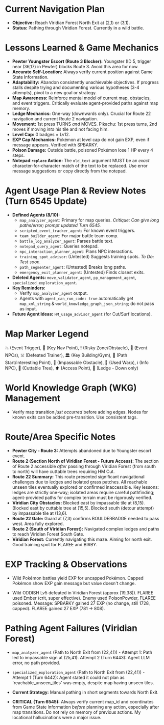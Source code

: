 # Current Navigation Plan
*   **Objective:** Reach Viridian Forest North Exit at (2,1) or (3,1).
*   **Status:** Pathing through Viridian Forest. Currently in a wild battle.

# Lessons Learned & Game Mechanics
*   **Pewter Youngster Escort (Route 3 Blocker):** Youngster (ID 5, trigger near (36,17) in Pewter) blocks Route 3. Avoid this area for now.
*   **Accurate Self-Location:** Always verify current position against Game State Information.
*   **Adaptability:** Abandon consistently unachievable objectives. If progress stalls despite trying and documenting various hypotheses (3-4 attempts), pivot to a new goal or strategy.
*   **Map Awareness:** Reinforce mental model of current map, obstacles, and event triggers. Critically evaluate agent-provided paths against map memory.
*   **Ledge Mechanics:** One-way (downwards only). Crucial for Route 22 navigation and current Route 2 navigation.
*   **Movement:** 1st press TURNS *and* MOVES. Pikachu: 1st press turns, 2nd moves if moving *into* his tile and not facing him.
*   **Level Cap:** 0 badges = Lv12.
*   **EXP Cap Mechanics:** Pokémon at level cap do not gain EXP, even if message appears. Verified with SPBARKY.
*   **Poison Damage:** Outside battle, poisoned Pokémon lose 1 HP every 4 steps.
*   **Notepad `replace` Action:** The `old_text` argument MUST be an *exact* character-for-character match of the text to be replaced. Use error message suggestions or copy directly from the notepad.

# Agent Usage Plan & Review Notes (Turn 6545 Update)
*   **Defined Agents (8/10):**
    *   `map_analyzer_agent`: Primary for map queries. *Critique: Can give long paths/error; prompt updated Turn 6545.*
    *   `scripted_event_tracker_agent`: For known event triggers.
    *   `team_builder_agent`: For major battle team comp.
    *   `battle_log_analyzer_agent`: Parses battle text.
    *   `notepad_query_agent`: Queries notepad.
    *   `npc_interaction_planner_agent`: Plans NPC interactions.
    *   `training_spot_advisor`: (Untested) Suggests training spots. *To Do: Test soon.*
    *   `path_segmenter_agent`: (Untested) Breaks long paths.
    *   `emergency_exit_planner_agent`: (Untested) Finds closest exits.
*   **Deleted Agents:** `move_validator_agent`, `pp_management_agent`, `specialized_exploration_agent`.
*   **Key Reminders:**
    *   Verify `map_analyzer_agent` output.
    *   Agents with `agent_can_run_code: true` automatically get `map_xml_string` & `world_knowledge_graph_json_string`; do not pass as input.
*   **Future Agent Ideas:** `HM_usage_advisor_agent` (for Cut/Surf locations).

# Map Marker Legend
💥 (Event Trigger), 🎯 (Key Nav Point), ❗ (Risky Zone/Obstacle), 💁 (Event NPCs), ☠️ (Defeated Trainer), 🏛️ (Key Building/Gym), 📍 (Path Start/Interesting Point), 🧱 (Impassable Obstacle), 🚪 (Used Warp), ℹ️ (Info NPC), 🌱 (Cuttable Tree), ⬆️ (Access Point), 🚧 (Ledge - Down only)

# World Knowledge Graph (WKG) Management
*   Verify map transition *just occurred* before adding edges. Nodes for known exits can be added pre-transition. Use consistent tags.

# Route/Area Specific Notes
*   **Pewter City - Route 3:** Attempts abandoned due to Youngster escort event.
*   **Route 2 (Section North of Viridian Forest - Future Access):** The section of Route 2 accessible *after* passing through Viridian Forest (from south to north) will have cuttable trees requiring HM Cut.
*   **Route 22 Summary:** This route presented significant navigational challenges due to ledges and isolated grass patches. All reachable unseen tiles eventually explored or confirmed inaccessible. Key lessons: ledges are strictly one-way; isolated areas require careful pathfinding; agent-provided paths for complex terrain must be rigorously verified.
*   **Viridian City Obstacles:** Blocked east by impassable tile at (8,15). Blocked east by cuttable tree at (15,5). Blocked south (detour attempt) by impassable tile at (13,6).
*   **Route 22 Gate:** Guard at (7,3) confirms BOULDERBADGE needed to pass west. Area fully explored.
*   **Route 2 (South of Viridian Forest):** Navigated complex ledges and paths to reach Viridian Forest South Gate.
*   **Viridian Forest:** Currently navigating this maze. Aiming for north exit. Good training spot for FLAREE and BIRBY.

# EXP Tracking & Observations
*   Wild Pokémon battles yield EXP for uncapped Pokémon. Capped Pokémon show EXP gain message but value doesn't change.

- Wild ODDISH Lv5 defeated in Viridian Forest (approx (19,38)). FLAREE used Ember (crit, super effective). Enemy used PoisonPowder, FLAREE poisoned. Message: SPBARKY gained 27 EXP (no change, still 1728, capped). FLAREE gained 27 EXP (781 -> 808).

# Pathing Agent Failures (Viridian Forest)
*   `map_analyzer_agent` (Path to North Exit from (22,41)) - Attempt 1: Path led to impassable sign at (25,41). Attempt 2 (Turn 6443): Agent LLM error, no path provided.
*   `specialized_exploration_agent` (Path to North Exit from (22,41)) - Attempt 1 (Turn 6442): Agent stated it could not plan as 'reachable_unseen_tiles' was empty, despite map having unseen tiles.
*   **Current Strategy:** Manual pathing in short segments towards North Exit.

*   **CRITICAL (Turn 6545):** Always verify current map_id and coordinates from Game State Information *before* planning any action, especially after map transitions. Do not rely on memory of previous actions. My locational hallucinations were a major issue.